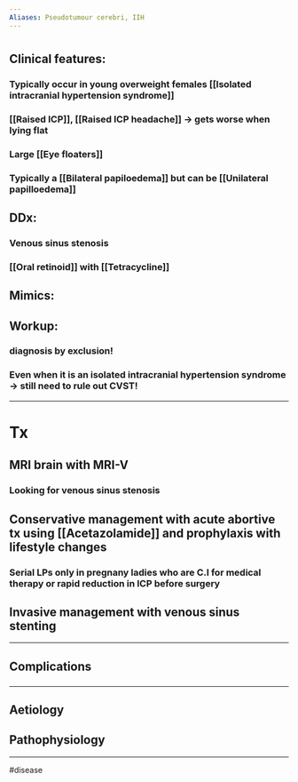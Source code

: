 ```yaml
---
Aliases: Pseudotumour cerebri, IIH
---
```

# 
## Clinical features:
### Typically occur in young overweight females  [[Isolated intracranial hypertension syndrome]]
### [[Raised ICP]], [[Raised ICP headache]] -> gets worse when lying flat 
### Large [[Eye floaters]]
### Typically a [[Bilateral papiloedema]] but can be [[Unilateral papilloedema]]
## DDx:
### Venous sinus stenosis
### [[Oral retinoid]] with [[Tetracycline]]
## Mimics:
###
## Workup:
### diagnosis by exclusion!
### Even when it is an isolated intracranial hypertension syndrome -> still need to rule out CVST!
---
# Tx
## MRI brain with MRI-V
### Looking for venous sinus stenosis
## Conservative management with acute abortive tx using [[Acetazolamide]] and prophylaxis with lifestyle changes
### Serial LPs only in pregnany ladies who are C.I for medical therapy or rapid reduction in ICP before surgery
## Invasive management with venous sinus stenting 
---
## Complications
### 

---
## Aetiology
## Pathophysiology
---
#disease 